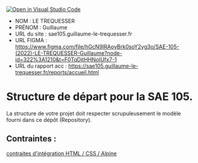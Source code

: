 [![Open in Visual Studio Code](https://classroom.github.com/assets/open-in-vscode-c66648af7eb3fe8bc4f294546bfd86ef473780cde1dea487d3c4ff354943c9ae.svg)](https://classroom.github.com/online_ide?assignment_repo_id=9698500&assignment_repo_type=AssignmentRepo)
- NOM : LE TREQUESSER
- PRÉNOM : Guillaume
- URL du site : sae105.guillaume-le-trequesser.fr
- URL FIGMA : https://www.figma.com/file/hGcN9IRAoyBrk0soY2yg3o/SAE-105-(2022)-LE-TREQUESSER-Guillaume?node-id=322%3A1210&t=F0TqDitHHNoIUfx7-1
- URL du rapport acc : https://sae105.guillaume-le-trequesser.fr/reports/accueil.html

# Structure de départ pour la SAE 105.

La structure de votre projet doit respecter scrupuleusement le modèle fourni dans ce dépôt (Repository).

## Contraintes :
[contraites d'intégration HTML / CSS / Alpine](https://moodle.univ-fcomte.fr/mod/page/view.php?id=645799)
